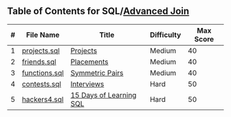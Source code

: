 ## Table of Contents for SQL/[Advanced Join](https://www.hackerrank.com/domains/sql?filters%5Bsubdomains%5D%5B%5D=advanced-join)

| #  | File Name                      | Title                     | Difficulty | Max Score |
| -- | ------------------------------ | ------------------------- | ---------- | --------- |
| 1  | [projects.sql](projects.sql)   | [Projects]                | Medium     | 40        |
| 2  | [friends.sql](friends.sql)     | [Placements]              | Medium     | 40        |
| 3  | [functions.sql](functions.sql) | [Symmetric Pairs]         | Medium     | 40        |
| 4  | [contests.sql](contests.sql)   | [Interviews]              | Hard       | 50        |
| 5  | [hackers4.sql](hackers4.sql)   | [15 Days of Learning SQL] | Hard       | 50        |

[Projects]: https://www.hackerrank.com/challenges/projects/problem
[Placements]: https://www.hackerrank.com/challenges/placements/problem
[Symmetric Pairs]: https://www.hackerrank.com/challenges/symmetric-pairs/problem
[Interviews]: https://www.hackerrank.com/challenges/interviews/problem
[15 Days of Learning SQL]: https://www.hackerrank.com/challenges/15-days-of-learning-sql/problem
